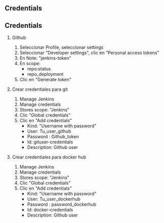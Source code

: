 ## Credentials
## Credentials
1. Github
    1. Seleccionar Profile, seleccionar settings
    1. Seleccionar "Developer settings", clic en "Personal access tokens"
    1. En Note: "jenkins-token"
    1. En scope:
        * repo:status
        * repo_deployment
    1. Clic en "Generate token"
    
1. Crear credentiales para git
    1. Manage Jenkins
    1. Manage credentials
    1. Stores scope: "Jenkins"
    1. Clic "Global credentials"
    1. Clic en "Add credentials"
        * Kind: "Username with password"
        * User: Tu_user_github
        * Password : Github_token
        * Id: gituser-credentials
        * Description: Github user

1. Crear credentiales para docker hub
    1. Manage Jenkins
    1. Manage credentials
    1. Stores scope: "Jenkins"
    1. Clic "Global credentials"
    1. Clic en "Add credentials"
        * Kind: "Username with password"
        * User: Tu_user_dockerhub
        * Password : password_dockerhub
        * Id: docker-credentials
        * Description: Github user
